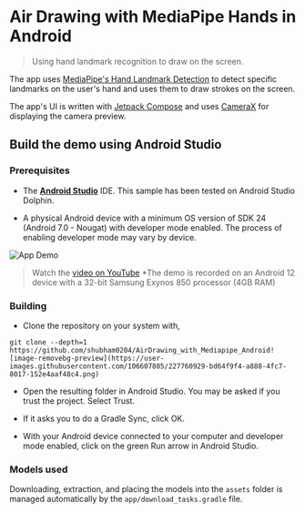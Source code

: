 # Air Drawing with MediaPipe Hands in Android

> Using hand landmark recognition to draw on the screen.

The app uses [MediaPipe's Hand Landmark Detection](https://developers.google.com/mediapipe/solutions/vision/hand_landmarker/android) 
to detect specific landmarks on the user's hand and uses them to draw strokes on the screen.

The app's UI is written with [Jetpack Compose](https://developer.android.com/jetpack/compose) and uses [CameraX](https://developer.android.com/training/camerax) 
for displaying the camera preview.

## Build the demo using Android Studio

### Prerequisites

* The **[Android Studio](https://developer.android.com/studio/index.html)** IDE. This sample has been tested on Android Studio Dolphin.

* A physical Android device with a minimum OS version of SDK 24 (Android 7.0 - 
Nougat) with developer mode enabled. The process of enabling developer mode may vary by device.

![App Demo](https://github.com/shubham0204/AirDrawing_with_Mediapipe_Android/blob/main/resources/app_demo.gif)

> Watch the [video on YouTube](https://youtu.be/hvw4MFvplok)
> *The demo is recorded on an Android 12 device with a 32-bit Samsung Exynos 850 processor (4GB RAM)

### Building

* Clone the repository on your system with,

```
git clone --depth=1 https://github.com/shubham0204/AirDrawing_with_Mediapipe_Android![image-removebg-preview](https://user-images.githubusercontent.com/106607805/227760929-bd64f9f4-a888-4fc7-8017-152e4aaf48c4.png)

```

* Open the resulting folder in Android Studio. You may be asked if you trust the project. Select Trust.

* If it asks you to do a Gradle Sync, click OK.

* With your Android device connected to your computer and developer mode enabled, click on the green Run arrow in
Android Studio.

### Models used

Downloading, extraction, and placing the models into the `assets` folder is
managed automatically by the `app/download_tasks.gradle` file.
